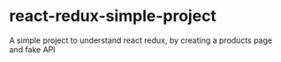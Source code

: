 # react-redux-simple-project
A simple project to understand react redux, by creating a products page and fake API
